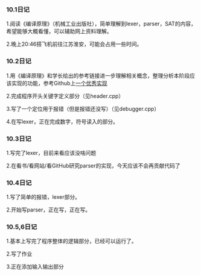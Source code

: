 ### 10.1日记

1.阅读《编译原理》（机械工业出版社），简单理解到lexer，parser，SAT的内容，希望能够大概看懂，可以辅助网上资料理解。

2.晚上20:46搭飞机前往江苏淮安，可能会占用一些时间。


### 10.2日记

1.用《编译原理》和学长给出的参考链接进一步理解相关概念，整理分析本阶段应该实现的功能，参考Github上[一个优秀实现](https://github.com/rui314/8cc)

2.完成程序开头关键字定义部分（见header.cpp）

3.写了一个定位用于报错（但是报错还没写）（见debugger.cpp）

4.在写lexer，正在完成数字，符号读入的部分。


### 10.3日记

1.写完了lexer，目前来看应该没啥问题

2.在看书/看网站/看GitHub研究parser的实现，今天应该不会再贡献代码了

### 10.4日记

1.写了简单的报错，lexer部分。

2.开始写parser，正在写，正在写。

### 10.5,6日记

1.基本上写完了程序整体的逻辑部分，已经可以运行了。

2.写了作业

3.正在添加输入输出部分